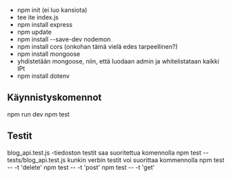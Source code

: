 - npm init (ei luo kansiota)
- tee ite index.js
- npm install express
- npm update
- npm install --save-dev nodemon
- npm install cors (onkohan tämä vielä edes tarpeellinen?)
- npm install mongoose
- yhdistetään mongoose, niin, että luodaan admin ja whitelistataan kaikki IPt
- npm install dotenv

## Käynnistyskomennot
npm run dev
npm test


## Testit
blog_api.test.js -tiedoston testit saa suoritettua komennolla npm test -- tests/blog_api.test.js
kunkin verbin testit voi suorittaa kommennolla
 npm test -- -t 'delete'
 npm test -- -t 'post'
 npm test -- -t 'get'

